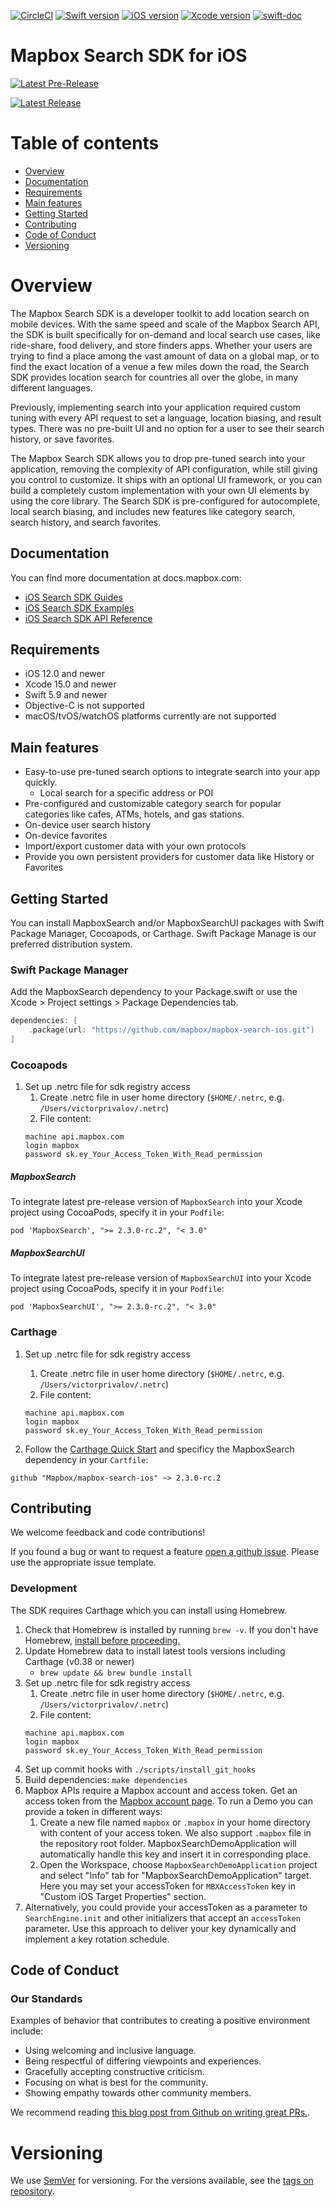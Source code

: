 [![CircleCI](https://dl.circleci.com/status-badge/img/gh/mapbox/mapbox-search-ios/tree/main.svg?style=shield)](https://dl.circleci.com/status-badge/redirect/gh/mapbox/mapbox-search-ios/tree/main)
[![Swift version](https://img.shields.io/badge/swift-5.9+-orange.svg?style=flat&logo=swift)](https://developer.apple.com/swift)
[![iOS version](https://img.shields.io/badge/iOS-12.0+-green.svg?style=flat&logo=apple)](https://developer.apple.com/ios/)
[![Xcode version](https://img.shields.io/badge/Xcode-15.0+-DeepSkyBlue.svg?style=flat&logo=xcode&logoColor=lightGray)](https://developer.apple.com/xcode/)
[![swift-doc](https://img.shields.io/badge/swift--doc-64.94%25-orange?logo=read-the-docs)](https://github.com/SwiftDocOrg/swift-doc)
# Mapbox Search SDK for iOS

[![Latest Pre-Release](https://img.shields.io/github/v/release/mapbox/mapbox-search-ios?include_prereleases&label=Pre-release)](https://github.com/mapbox/mapbox-search-ios/releases)

[![Latest Release](https://img.shields.io/github/v/release/mapbox/mapbox-search-ios)](https://github.com/mapbox/mapbox-search-ios/releases)

# Table of contents

- [Overview](#overview)
- [Documentation](#documentation)
- [Requirements](#requirements)
- [Main features](#main-features)
- [Getting Started](#getting-started)
- [Contributing](#contributing)
- [Code of Conduct](#code-of-conduct)
- [Versioning](#versioning)

# Overview

The Mapbox Search SDK is a developer toolkit to add location search on mobile devices.
With the same speed and scale of the Mapbox Search API, the SDK is built specifically for on-demand and local search use cases, like ride-share, food delivery, and store finders apps.
Whether your users are trying to find a place among the vast amount of data on a global map, or to find the exact location of a venue a few miles down the road, the Search SDK provides location search for countries all over the globe, in many different languages.

Previously, implementing search into your application required custom tuning with every API request to set a language, location biasing, and result types.
There was no pre-built UI and no option for a user to see their search history, or save favorites.

The Mapbox Search SDK allows you to drop pre-tuned search into your application, removing the complexity of API configuration, while still giving you control to customize.
It ships with an optional UI framework, or you can build a completely custom implementation with your own UI elements by using the core library.
The Search SDK is pre-configured for autocomplete, local search biasing, and includes new features like category search, search history, and search favorites.

## Documentation

You can find more documentation at docs.mapbox.com:

- [iOS Search SDK Guides](https://docs.mapbox.com/ios/search/guides/)
- [iOS Search SDK Examples](https://docs.mapbox.com/ios/search/examples/)
- [iOS Search SDK API Reference](https://docs.mapbox.com/ios/search/api-reference/)

## Requirements

- iOS 12.0 and newer
- Xcode 15.0 and newer
- Swift 5.9 and newer
- Objective-C is not supported
- macOS/tvOS/watchOS platforms currently are not supported

## Main features

- Easy-to-use pre-tuned search options to integrate search into your app quickly.
  - Local search for a specific address or POI
- Pre-configured and customizable category search for popular categories like cafes, ATMs, hotels, and gas stations.
- On-device user search history
- On-device favorites
- Import/export customer data with your own protocols
- Provide you own persistent providers for customer data like History or Favorites

## Getting Started

You can install MapboxSearch and/or MapboxSearchUI packages with Swift Package Manager, Cocoapods, or Carthage. Swift Package Manage is our preferred distribution system.

### Swift Package Manager

Add the MapboxSearch dependency to your Package.swift or use the Xcode > Project settings > Package Dependencies tab.
```swift
dependencies: [
    .package(url: "https://github.com/mapbox/mapbox-search-ios.git")
]
```

### Cocoapods

1. Set up .netrc file for sdk registry access
    1. Create .netrc file in user home directory (`$HOME/.netrc`, e.g. `/Users/victorprivalov/.netrc`)
    2. File content:
    ```
    machine api.mapbox.com
    login mapbox
    password sk.ey_Your_Access_Token_With_Read_permission
    ```

##### MapboxSearch
To integrate latest pre-release version of `MapboxSearch` into your Xcode project using CocoaPods, specify it in your `Podfile`:
```
pod 'MapboxSearch', ">= 2.3.0-rc.2", "< 3.0"
```

##### MapboxSearchUI
To integrate latest pre-release version of `MapboxSearchUI` into your Xcode project using CocoaPods, specify it in your `Podfile`:
```
pod 'MapboxSearchUI', ">= 2.3.0-rc.2", "< 3.0"
```

### Carthage

1. Set up .netrc file for sdk registry access
    1. Create .netrc file in user home directory (`$HOME/.netrc`, e.g. `/Users/victorprivalov/.netrc`)
    2. File content:
    ```
    machine api.mapbox.com
    login mapbox
    password sk.ey_Your_Access_Token_With_Read_permission
    ```

2. Follow the [Carthage Quick Start](https://github.com/Carthage/Carthage?tab=readme-ov-file#quick-start) and specificy the MapboxSearch dependency in your `Cartfile`:

```
github "Mapbox/mapbox-search-ios" ~> 2.3.0-rc.2
```

## Contributing

We welcome feedback and code contributions!

If you found a bug or want to request a feature [open a github issue](https://github.com/mapbox/mapbox-search-ios/issues). Please use the appropriate issue template.

### Development

The SDK requires Carthage which you can install using Homebrew.
1. Check that Homebrew is installed by running `brew -v`. If you don't have Homebrew, [install before proceeding.](https://brew.sh/)
1. Update Homebrew data to install latest tools versions including Carthage (v0.38 or newer)
    - `brew update && brew bundle install`
1. Set up .netrc file for sdk registry access
    1. Create .netrc file in user home directory (`$HOME/.netrc`, e.g. `/Users/victorprivalov/.netrc`)
    2. File content:
    ```
    machine api.mapbox.com
    login mapbox
    password sk.ey_Your_Access_Token_With_Read_permission
    ```
1. Set up commit hooks with
    `./scripts/install_git_hooks`
1. Build dependencies:
    `make dependencies`
1. Mapbox APIs require a Mapbox account and access token. Get an access token from the [Mapbox account page](https://account.mapbox.com/access-tokens/). To run a Demo you can provide a token in different ways:
    1. Create a new file named `mapbox` or `.mapbox` in your home directory with content of your access token. We also support `.mapbox` file in the repository root folder. MapboxSearchDemoApplication will automatically handle this key and insert it in corresponding place.
    1. Open the Workspace, choose `MapboxSearchDemoApplication` project and select "Info" tab for "MapboxSearchDemoApplication" target. Here you may set your accessToken for `MBXAccessToken` key in "Custom iOS Target Properties" section.
1. Alternatively, you could provide your accessToken as a parameter to `SearchEngine.init` and other initializers that accept an `accessToken` parameter. Use this approach to deliver your key dynamically and implement a key rotation schedule.

## Code of Conduct

### Our Standards

Examples of behavior that contributes to creating a positive environment include:

- Using welcoming and inclusive language.
- Being respectful of differing viewpoints and experiences.
- Gracefully accepting constructive criticism.
- Focusing on what is best for the community.
- Showing empathy towards other community members.

We recommend reading [this blog post from Github on writing great PRs.](https://github.blog/2015-01-21-how-to-write-the-perfect-pull-request/).

# Versioning

We use [SemVer](http://semver.org/) for versioning. For the versions available, see the [tags on repository](https://github.com/mapbox/mapbox-search-ios/tags).
